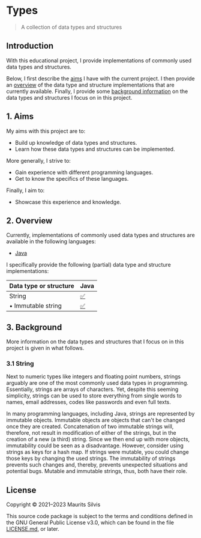 # Types

> A collection of data types and structures

## Introduction

With this educational project, I provide implementations of commonly used data types and structures.

Below, I first describe the [aims](#1-aims) I have with the current project.
I then provide an [overview](#2-overview) of the data type and structure implementations that are currently available.
Finally, I provide some [background information](#3-background) on the data types and structures I focus on in this project.

## 1. Aims

My aims with this project are to:

- Build up knowledge of data types and structures.
- Learn how these data types and structures can be implemented.

More generally, I strive to:

- Gain experience with different programming languages.
- Get to know the specifics of these languages.

Finally, I aim to:

- Showcase this experience and knowledge.

## 2. Overview

Currently, implementations of commonly used data types and structures are available in the following languages:

- [Java](java)

I specifically provide the following (partial) data type and structure implementations:

| Data type or structure | Java                                                       |
|------------------------|------------------------------------------------------------|
| String                 | [✅](java/src/main/java/nl/mauritssilvis/types/java/string) |
| • Immutable string     | [✅](java/src/main/java/nl/mauritssilvis/types/java/string) |

## 3. Background

More information on the data types and structures that I focus on in this project is given in what follows.

### 3.1 String

Next to numeric types like integers and floating point numbers, strings arguably are one of the most commonly used data types in programming.
Essentially, strings are arrays of characters.
Yet, despite this seeming simplicity, strings can be used to store everything from single words to names, email addresses, codes like passwords and even full texts. 

In many programming languages, including Java, strings are represented by immutable objects.
Immutable objects are objects that can't be changed once they are created.
Concatenation of two immutable strings will, therefore, not result in modification of either of the strings, but in the creation of a new (a third) string.
Since we then end up with more objects, immutability could be seen as a disadvantage.
However, consider using strings as keys for a hash map.
If strings were mutable, you could change those keys by changing the used strings.
The immutability of strings prevents such changes and, thereby, prevents unexpected situations and potential bugs.
Mutable and immutable strings, thus, both have their role. 

## License

Copyright © 2021–2023 Maurits Silvis

This source code package is subject to the terms and conditions defined in the GNU General Public License v3.0, which can be found in the file [LICENSE.md](LICENSE.md), or later.
